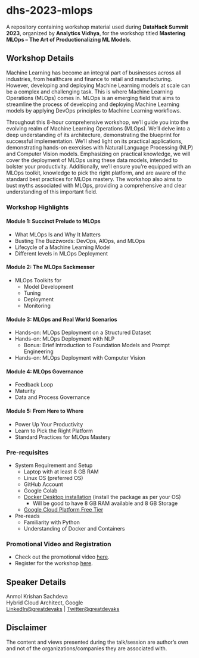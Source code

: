 # dhs-2023-mlops
A repository containing workshop material used during **DataHack Summit 2023**, organized by **Analytics Vidhya**, for the workshop titled **Mastering MLOps – The Art of Productionalizing ML Models**.

## Workshop Details
Machine Learning has become an integral part of businesses across all industries, from healthcare and finance to retail and manufacturing. However, developing and deploying Machine Learning models at scale can be a complex and challenging task. This is where Machine Learning Operations (MLOps) comes in. MLOps is an emerging field that aims to streamline the process of developing and deploying Machine Learning models by applying DevOps principles to Machine Learning workflows.

Throughout this 8-hour comprehensive workshop, we’ll guide you into the evolving realm of Machine Learning Operations (MLOps). We’ll delve into a deep understanding of its architecture, demonstrating the blueprint for successful implementation. We’ll shed light on its practical applications, demonstrating hands-on exercises with Natural Language Processing (NLP) and Computer Vision models. Emphasizing on practical knowledge, we will cover the deployment of MLOps using these data models, intended to bolster your productivity. Additionally, we’ll ensure you’re equipped with an MLOps toolkit, knowledge to pick the right platform, and are aware of the standard best practices for MLOps mastery. The workshop also aims to bust myths associated with MLOps, providing a comprehensive and clear understanding of this important field.

### Workshop Highlights
#### Module 1: Succinct Prelude to MLOps
- What MLOps Is and Why It Matters
- Busting The Buzzwords: DevOps, AIOps, and MLOps
- Lifecycle of a Machine Learning Model
- Different levels in MLOps Deployment
#### Module 2: The MLOps Sackmesser
- MLOps Toolkits for
  - Model Development
  - Tuning
  - Deployment
  - Monitoring
#### Module 3: MLOps and Real World Scenarios
- Hands-on: MLOps Deployment on a Structured Dataset
- Hands-on: MLOps Deployment with NLP
  - Bonus: Brief Introduction to Foundation Models and Prompt Engineering
- Hands-on: MLOps Deployment with Computer Vision
#### Module 4: MLOps Governance
- Feedback Loop
- Maturity
- Data and Process Governance
#### Module 5: From Here to Where
- Power Up Your Productivity
- Learn to Pick the Right Platform
- Standard Practices for MLOps Mastery

### Pre-requisites
- System Requirement and Setup
  - Laptop with at least 8 GB RAM
  - Linux OS (preferred OS)
  - GitHub Account
  - Google Colab
  - [Docker Desktop installation](https://docs.docker.com/desktop/install/mac-install/) (install the package as per your OS)
    - Will be good to have 8 GB RAM available and 8 GB Storage
  - [Google Cloud Platform Free Tier](https://cloud.google.com/free)
- Pre-reads
  - Familiarity with Python
  - Understanding of Docker and Containers

### Promotional Video and Registration
- Check out the promotional video [here](https://player.vimeo.com/video/845860397?h=26d0f117a1).
- Register for the workshop [here](https://www.analyticsvidhya.com/datahack-summit-2023/workshop/mastering-mlops-from-concepts-to-implementation/).

## Speaker Details
Anmol Krishan Sachdeva</br>
Hybrid Cloud Architect, Google</br>
[LinkedIn@greatdevaks](https://www.linkedin.com/in/greatdevaks) | [Twitter@greatdevaks](https://www.twitter.com/greatdevaks)

## Disclaimer
The content and views presented during the talk/session are author’s own and not of the organizations/companies they are associated with.
